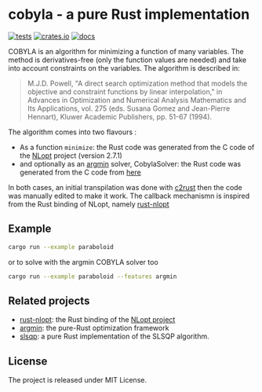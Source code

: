 # cobyla - a pure Rust implementation

[![tests](https://github.com/relf/cobyla/workflows/tests/badge.svg)](https://github.com/relf/cobyla/actions?query=workflow%3Atests)
[![crates.io](https://img.shields.io/crates/v/cobyla)](https://crates.io/crates/cobyla)
[![docs](https://docs.rs/cobyla/badge.svg)](https://docs.rs/cobyla)

COBYLA is an algorithm for minimizing a function of many variables. The method is derivatives-free (only the function values are needed) 
and take into account constraints on the variables. The algorithm is described in:

  > M.J.D. Powell, "A direct search optimization method that models the objective and constraint functions by linear interpolation," in 
  > Advances in Optimization and Numerical Analysis Mathematics and Its Applications, vol. 275 (eds. Susana Gomez and Jean-Pierre Hennart), 
  > Kluwer Academic Publishers, pp. 51-67 (1994).

The algorithm comes into two flavours :
* As a function `minimize`: the Rust code was generated from the C code of the [NLopt](https://github.com/stevengj/nlopt) project (version 2.7.1) 
* and optionally as an [argmin](https://github.com/argmin-rs/argmin) solver, CobylaSolver: the Rust code was generated from the C code from [here](https://github.com/emmt/Algorithms/tree/master/cobyla) 
 

In both cases, an initial transpilation was done with [c2rust](https://github.com/immunant/c2rust) then the code was manually edited to make it work. The callback mechanismn is inspired from the Rust binding of NLopt, namely [rust-nlopt](https://github.com/adwhit/rust-nlopt)

## Example

```bash
cargo run --example paraboloid
```

or to solve with the argmin COBYLA solver too

```bash
cargo run --example paraboloid --features argmin
```

## Related projects

* [rust-nlopt](https://github.com/adwhit/rust-nlopt): the Rust binding of the [NLopt project](https://nlopt.readthedocs.io)
* [argmin](https://github.com/argmin-rs/argmin): the pure-Rust optimization framework
* [slsqp](https://github.com/relf/slsqp): a pure Rust implementation of the SLSQP algorithm. 

## License

The project is released under MIT License.
